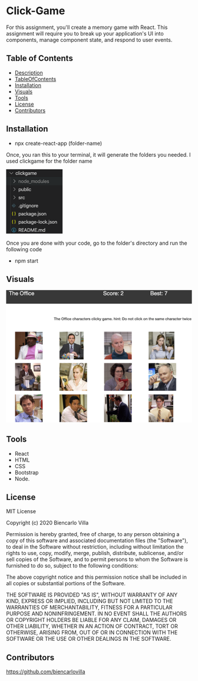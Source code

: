 # Click-Game
For this assignment, you'll create a memory game with React. This assignment will require you to break up your application's UI into components, manage component state, and respond to user events.


## Table of Contents
  * [Description](#Description)
  * [TableOfContents](#TableOfContents)
  * [Installation](#Installation)
  * [Visuals](Visuals)
  * [Tools](#Tools)
  * [License](#license)
  * [Contributors](#Contributors)
 

## Installation 
* npx create-react-app (folder-name)

Once, you ran this to your terminal, it will generate the folders you needed. I used clickgame for the folder name

  ![visual](assets/images/model.png)

Once you are done with your code, go to the folder's directory and run the following code 
* npm start

## Visuals
![visual](assets/images/theoffice.png)


## Tools
* React 
* HTML
* CSS
* Bootstrap
* Node.

## License
MIT License

Copyright (c) 2020 Biencarlo Villa

Permission is hereby granted, free of charge, to any person obtaining a copy
of this software and associated documentation files (the "Software"), to deal
in the Software without restriction, including without limitation the rights
to use, copy, modify, merge, publish, distribute, sublicense, and/or sell
copies of the Software, and to permit persons to whom the Software is
furnished to do so, subject to the following conditions:

The above copyright notice and this permission notice shall be included in all
copies or substantial portions of the Software.

THE SOFTWARE IS PROVIDED "AS IS", WITHOUT WARRANTY OF ANY KIND, EXPRESS OR
IMPLIED, INCLUDING BUT NOT LIMITED TO THE WARRANTIES OF MERCHANTABILITY,
FITNESS FOR A PARTICULAR PURPOSE AND NONINFRINGEMENT. IN NO EVENT SHALL THE
AUTHORS OR COPYRIGHT HOLDERS BE LIABLE FOR ANY CLAIM, DAMAGES OR OTHER
LIABILITY, WHETHER IN AN ACTION OF CONTRACT, TORT OR OTHERWISE, ARISING FROM,
OUT OF OR IN CONNECTION WITH THE SOFTWARE OR THE USE OR OTHER DEALINGS IN THE
SOFTWARE.
  
## Contributors
   https://github.com/biencarlovilla